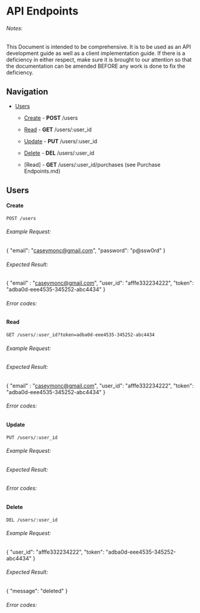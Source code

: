 # API Endpoints
###### Notes:
This Document is intended to be comprehensive. It is to
be used as an API development guide as well as a client implementation guide.
If there is a deficiency in either respect, make sure it is brought to our
attention so that the documentation can be amended BEFORE any work is done to
fix the deficiency.

## Navigation
* [Users](#users)
	* [Create](#create) - **POST** /users
	* [Read](#read) - **GET** /users/:user_id
	* [Update](#update) - **PUT** /users/:user_id
	* [Delete](#delete) - **DEL** /users/:user_id
	
	* [Read] - **GET** /users/:user_id/purchases (see Purchase Endpoints.md)


## Users

#### Create

    POST /users

###### Example Request:
{
	"email": "caseymonc@gmail.com",
	"password": "p@ssw0rd"
}
###### Expected Result:
{
	"email" : "caseymonc@gmail.com",
	"user_id": "afffe332234222",
	"token": "adba0d-eee4535-345252-abc4434"
}
###### Error codes: <!-- TODO -->


#### Read

    GET /users/:user_id?token=adba0d-eee4535-345252-abc4434

###### Example Request:
###### Expected Result:
{
	"email" : "caseymonc@gmail.com",
	"user_id": "afffe332234222",
	"token": "adba0d-eee4535-345252-abc4434"
}
###### Error codes: <!-- TODO -->


#### Update

    PUT /users/:user_id

###### Example Request: <!-- TODO -->
###### Expected Result: <!-- TODO -->
###### Error codes: <!-- TODO -->


#### Delete

    DEL /users/:user_id

###### Example Request:
{
	"user_id": "afffe332234222",
	"token": "adba0d-eee4535-345252-abc4434"
}
###### Expected Result:
{
	"message": "deleted"
}
###### Error codes: <!-- TODO -->

